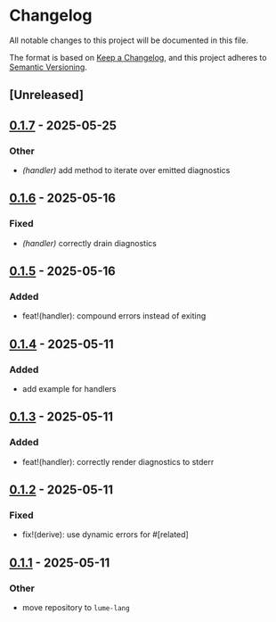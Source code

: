 # Changelog

All notable changes to this project will be documented in this file.

The format is based on [Keep a Changelog](https://keepachangelog.com/en/1.0.0/),
and this project adheres to [Semantic Versioning](https://semver.org/spec/v2.0.0.html).

## [Unreleased]

## [0.1.7](https://github.com/lume-lang/error_snippet/compare/error_snippet-v0.1.6...error_snippet-v0.1.7) - 2025-05-25

### Other

- *(handler)* add  method to iterate over emitted diagnostics

## [0.1.6](https://github.com/lume-lang/error_snippet/compare/error_snippet-v0.1.5...error_snippet-v0.1.6) - 2025-05-16

### Fixed

- *(handler)* correctly drain diagnostics

## [0.1.5](https://github.com/lume-lang/error_snippet/compare/error_snippet-v0.1.4...error_snippet-v0.1.5) - 2025-05-16

### Added

- feat!(handler): compound errors instead of exiting

## [0.1.4](https://github.com/lume-lang/error_snippet/compare/error_snippet-v0.1.3...error_snippet-v0.1.4) - 2025-05-11

### Added

- add example for handlers

## [0.1.3](https://github.com/lume-lang/error_snippet/compare/error_snippet-v0.1.2...error_snippet-v0.1.3) - 2025-05-11

### Added

- feat!(handler): correctly render diagnostics to stderr

## [0.1.2](https://github.com/lume-lang/error_snippet/compare/error_snippet-v0.1.1...error_snippet-v0.1.2) - 2025-05-11

### Fixed

- fix!(derive): use dynamic errors for #[related]

## [0.1.1](https://github.com/lume-lang/error_snippet/compare/error_snippet-v0.1.0...error_snippet-v0.1.1) - 2025-05-11

### Other

- move repository to `lume-lang`
